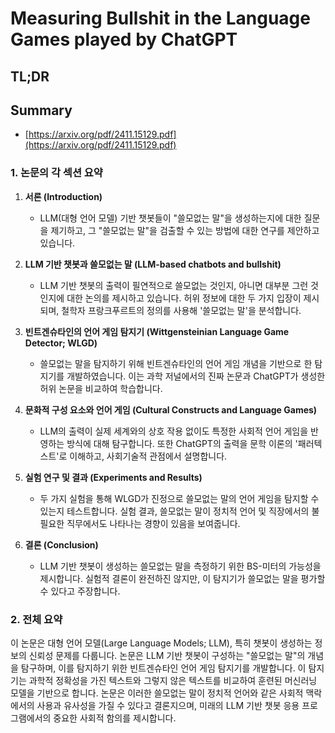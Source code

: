 # Measuring Bullshit in the Language Games played by ChatGPT
## TL;DR
## Summary
- [https://arxiv.org/pdf/2411.15129.pdf](https://arxiv.org/pdf/2411.15129.pdf)

### 1. 논문의 각 섹션 요약

1. **서론 (Introduction)**
   - LLM(대형 언어 모델) 기반 챗봇들이 "쓸모없는 말"을 생성하는지에 대한 질문을 제기하고, 그 "쓸모없는 말"을 검출할 수 있는 방법에 대한 연구를 제안하고 있습니다.

2. **LLM 기반 챗봇과 쓸모없는 말 (LLM-based chatbots and bullshit)**
   - LLM 기반 챗봇의 출력이 필연적으로 쓸모없는 것인지, 아니면 대부분 그런 것인지에 대한 논의를 제시하고 있습니다. 허위 정보에 대한 두 가지 입장이 제시되며, 철학자 프랑크푸르트의 정의를 사용해 '쓸모없는 말'을 분석합니다.

3. **빈트겐슈타인의 언어 게임 탐지기 (Wittgensteinian Language Game Detector; WLGD)**
   - 쓸모없는 말을 탐지하기 위해 빈트겐슈타인의 언어 게임 개념을 기반으로 한 탐지기를 개발하였습니다. 이는 과학 저널에서의 진짜 논문과 ChatGPT가 생성한 허위 논문을 비교하여 학습합니다.

4. **문화적 구성 요소와 언어 게임 (Cultural Constructs and Language Games)**
   - LLM의 출력이 실제 세계와의 상호 작용 없이도 특정한 사회적 언어 게임을 반영하는 방식에 대해 탐구합니다. 또한 ChatGPT의 출력을 문학 이론의 '패러텍스트'로 이해하고, 사회기술적 관점에서 설명합니다.

5. **실험 연구 및 결과 (Experiments and Results)**
   - 두 가지 실험을 통해 WLGD가 진정으로 쓸모없는 말의 언어 게임을 탐지할 수 있는지 테스트합니다. 실험 결과, 쓸모없는 말이 정치적 언어 및 직장에서의 불필요한 직무에서도 나타나는 경향이 있음을 보여줍니다.

6. **결론 (Conclusion)**
   - LLM 기반 챗봇이 생성하는 쓸모없는 말을 측정하기 위한 BS-미터의 가능성을 제시합니다. 실험적 결론이 완전하진 않지만, 이 탐지기가 쓸모없는 말을 평가할 수 있다고 주장합니다.

### 2. 전체 요약

이 논문은 대형 언어 모델(Large Language Models; LLM), 특히 챗봇이 생성하는 정보의 신뢰성 문제를 다룹니다. 논문은 LLM 기반 챗봇이 구성하는 "쓸모없는 말"의 개념을 탐구하며, 이를 탐지하기 위한 빈트겐슈타인 언어 게임 탐지기를 개발합니다. 이 탐지기는 과학적 정확성을 가진 텍스트와 그렇지 않은 텍스트를 비교하여 훈련된 머신러닝 모델을 기반으로 합니다. 논문은 이러한 쓸모없는 말이 정치적 언어와 같은 사회적 맥락에서의 사용과 유사성을 가질 수 있다고 결론지으며, 미래의 LLM 기반 챗봇 응용 프로그램에서의 중요한 사회적 함의를 제시합니다.